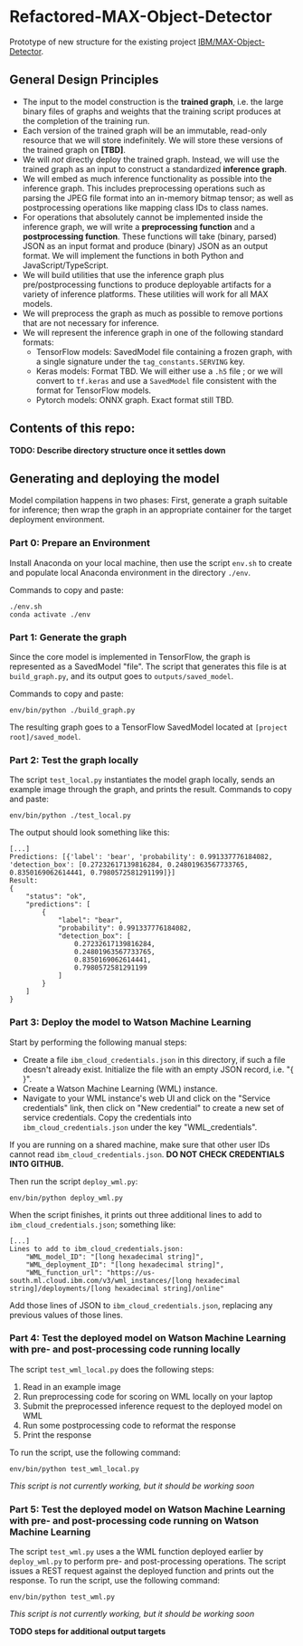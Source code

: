 # Refactored-MAX-Object-Detector

Prototype of new structure for the existing project 
[IBM/MAX-Object-Detector](https://github.com/IBM/MAX-Object-Detector).

## General Design Principles

* The input to the model construction is the **trained graph**, i.e. the large binary files of graphs and weights that the training script produces at the completion of the training run.
* Each version of the trained graph will be an immutable, read-only resource that we will store indefinitely. We will store these versions of the trained graph on **[TBD]**.
* We will *not* directly deploy the trained graph. Instead, we will use the trained graph as an input to construct a standardized **inference graph**.
* We will embed as much inference functionality as possible into the inference graph. This includes preprocessing operations such as parsing the JPEG file format into an in-memory bitmap tensor; as well as postprocessing operations like mapping class IDs to class names.
* For operations that absolutely cannot be implemented inside the inference graph, we will write a **preprocessing function** and a **postprocessing function**. These functions will take (binary, parsed) JSON as an input format and produce (binary) JSON as an output format. We will implement the functions in both Python and JavaScript/TypeScript.
* We will build utilities that use the inference graph plus pre/postprocessing functions to produce deployable artifacts for a variety of inference platforms. These utilities will work for all MAX models.
* We will preprocess the graph as much as possible to remove portions that are not necessary for inference.
* We will represent the inference graph in one of the following standard formats:
	* TensorFlow models: SavedModel file containing a frozen graph, with a single signature under the `tag_constants.SERVING` key.
	* Keras models: Format TBD. We will either use a `.h5` file ; or we will convert to `tf.keras` and use a `SavedModel` file consistent with the format for TensorFlow models.
	* Pytorch models: ONNX graph. Exact format still TBD.


## Contents of this repo:

**TODO: Describe directory structure once it settles down**


## Generating and deploying the model

Model compilation happens in two phases: First, generate a graph suitable for inference; then wrap the graph in an appropriate container for the target deployment environment.


### Part 0: Prepare an Environment

Install Anaconda on your local machine, then use the script `env.sh` to create and populate local Anaconda environment in the directory `./env`.

Commands to copy and paste:
```
./env.sh
conda activate ./env
```

### Part 1: Generate the graph

Since the core model is implemented in TensorFlow, the graph is represented as a SavedModel "file". The script that generates this file is at `build_graph.py`, and its output goes to `outputs/saved_model`.

Commands to copy and paste:
```
env/bin/python ./build_graph.py
```

The resulting graph goes to a TensorFlow SavedModel located at `[project root]/saved_model`.

### Part 2: Test the graph locally

The script `test_local.py` instantiates the model graph locally, sends an example image through the graph, and prints the result. Commands to copy and paste:
```
env/bin/python ./test_local.py
```
The output should look something like this:
```
[...]
Predictions: [{'label': 'bear', 'probability': 0.991337776184082, 'detection_box': [0.27232617139816284, 0.24801963567733765, 0.8350169062614441, 0.7980572581291199]}]
Result:
{
    "status": "ok",
    "predictions": [
        {
            "label": "bear",
            "probability": 0.991337776184082,
            "detection_box": [
                0.27232617139816284,
                0.24801963567733765,
                0.8350169062614441,
                0.7980572581291199
            ]
        }
    ]
}
```

### Part 3: Deploy the model to Watson Machine Learning

Start by performing the following manual steps:
  * Create a file `ibm_cloud_credentials.json` in this directory, if such a
    file doesn't already exist.
    Initialize the file with an empty JSON record, i.e. "{ }".
  * Create a Watson Machine Learning (WML) instance.
  * Navigate to your WML instance's web UI and click on the "Service
    credentials" link, then click on "New credential" to create a new set of
    service credentials. Copy the credentials into `ibm_cloud_credentials.json`
    under the key "WML_credentials".
    
If you are running on a shared machine, make sure that other user IDs cannot read `ibm_cloud_credentials.json`. **DO NOT CHECK CREDENTIALS INTO GITHUB.**

Then run the script `deploy_wml.py`:
```
env/bin/python deploy_wml.py
```
When the script finishes, it prints out three additional lines to add to `ibm_cloud_credentials.json`; something like:
```
[...]
Lines to add to ibm_cloud_credentials.json:
    "WML_model_ID": "[long hexadecimal string]",
    "WML_deployment_ID": "[long hexadecimal string]",
    "WML_function_url": "https://us-south.ml.cloud.ibm.com/v3/wml_instances/[long hexadecimal string]/deployments/[long hexadecimal string]/online"
```
Add those lines of JSON to `ibm_cloud_credentials.json`, replacing any previous values of those lines.

### Part 4: Test the deployed model on Watson Machine Learning with pre- and post-processing code running locally

The script `test_wml_local.py` does the following steps:
1. Read in an example image
2. Run preprocessing code for scoring on WML locally on your laptop
3. Submit the preprocessed inference request to the deployed model on WML
4. Run some postprocessing code to reformat the response
5. Print the response

To run the script, use the following command:
```
env/bin/python test_wml_local.py
```
*This script is not currently working, but it should be working soon*

### Part 5: Test the deployed model on Watson Machine Learning with pre- and post-processing code running on Watson Machine Learning

The script `test_wml.py` uses a the WML function deployed earlier by `deploy_wml.py` to perform pre- and post-processing operations. The script issues a REST request against the deployed function and prints out the response. To run the script, use the following command:
```
env/bin/python test_wml.py
```
*This script is not currently working, but it should be working soon*

**TODO steps for additional output targets**

